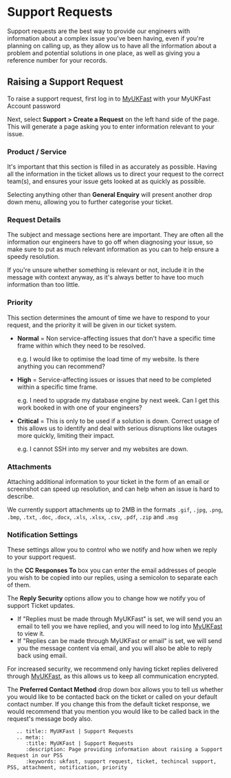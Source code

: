 # Support Requests

Support requests are the best way to provide our engineers with information about a complex issue you've been having, even if you're planning on calling up, as they allow us to have all the information about a problem and potential solutions in one place, as well as giving you a reference number for your records.

## Raising a Support Request

To raise a support request, first log in to [MyUKFast](https://portal.ans.co.uk) with your MyUKFast Account password

Next, select **Support > Create a Request** on the left hand side of the page. This will generate a page asking you to enter information relevant to your issue.

### Product / Service

It's important that this section is filled in as accurately as possible. Having all the information in the ticket allows us to direct your request to the correct team(s), and ensures your issue gets looked at as quickly as possible.

Selecting anything other than **General Enquiry** will present another drop down menu, allowing you to further categorise your ticket.

### Request Details

The subject and message sections here are important. They are often all the information our engineers have to go off when diagnosing your issue, so make sure to put as much relevant information as you can to help ensure a speedy resolution.

If you're unsure whether something is relevant or not, include it in the message with context anyway, as it's always better to have too much information than too little.

### Priority

This section determines the amount of time we have to respond to your request, and the priority it will be given in our ticket system.

* **Normal** = Non service-affecting issues that don't have a specific time frame within which they need to be resolved.

  e.g. I would like to optimise the load time of my website. Is there anything you can recommend?

* **High** = Service-affecting issues or issues that need to be completed within a specific time frame.

  e.g. I need to upgrade my database engine by next week. Can I get this work booked in with one of your engineers?

* **Critical** = This is only to be used if a solution is down. Correct usage of this allows us to identify and deal with serious disruptions like outages more quickly, limiting their impact.

  e.g. I cannot SSH into my server and my websites are down.

### Attachments

Attaching additional information to your ticket in the form of an email or screenshot can speed up resolution, and can help when an issue is hard to describe.

We currently support attachments up to 2MB in the formats `.gif`, `.jpg`, `.png`, `.bmp`, `.txt`, `.doc`, `.docx`, `.xls`, `.xlsx`, `.csv`, `.pdf`, `.zip` and `.msg`

### Notification Settings

These settings allow you to control who we notify and how when we reply to your support request.

In the **CC Responses To** box you can enter the email addresses of people you wish to be copied into our replies, using a semicolon to separate each of them.

The **Reply Security** options allow you to change how we notify you of support Ticket updates.

* If "Replies must be made through MyUKFast" is set, we will send you an email to tell you we have replied, and you will need to log into [MyUKFast](https://portal.ans.co.uk) to view it.
* If "Replies can be made through MyUKFast or email" is set, we will send you the message content via email, and you will also be able to reply back using email.

For increased security, we recommend only having ticket replies delivered through [MyUKFast](https://portal.ans.co.uk), as this allows us to keep all communication encrypted.

The **Preferred Contact Method** drop down box allows you to tell us whether you would like to be contacted back on the ticket or called on your default contact number. If you change this from the default ticket response, we would recommend that you mention you would like to be called back in the request's message body also.

```eval_rst
   .. title:: MyUKFast | Support Requests
   .. meta::
      :title: MyUKFast | Support Requests
      :description: Page providing information about raising a Support Request in our PSS
      :keywords: ukfast, support request, ticket, techincal support, PSS, attachment, notification, priority
```
